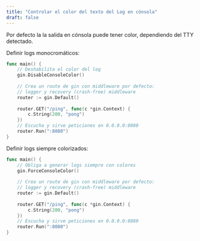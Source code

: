 ```yaml
---
title: "Controlar el color del texto del Log en cónsola"
draft: false
---
```


Por defecto la la salida en cónsola puede tener color, dependiendo del TTY detectado.

Definir logs monocromáticos:

```go
func main() {
    // Deshabilita el color del log
    gin.DisableConsoleColor()
    
    // Crea un route de gin con middleware por defecto:
    // logger y recovery (crash-free) middleware
    router := gin.Default()
    
    router.GET("/ping", func(c *gin.Context) {
        c.String(200, "pong")
    })
    // Escucha y sirve peticiones en 0.0.0.0:8080
    router.Run(":8080")
}
```

Definir logs siempre colorizados:

```go
func main() {
    // Obliga a generar logs siempre con colores
    gin.ForceConsoleColor()
    
    // Crea un route de gin con middleware por defecto:
    // logger y recovery (crash-free) middleware
    router := gin.Default()
    
    router.GET("/ping", func(c *gin.Context) {
        c.String(200, "pong")
    })
    // Escucha y sirve peticiones en 0.0.0.0:8080
    router.Run(":8080")
}
```
